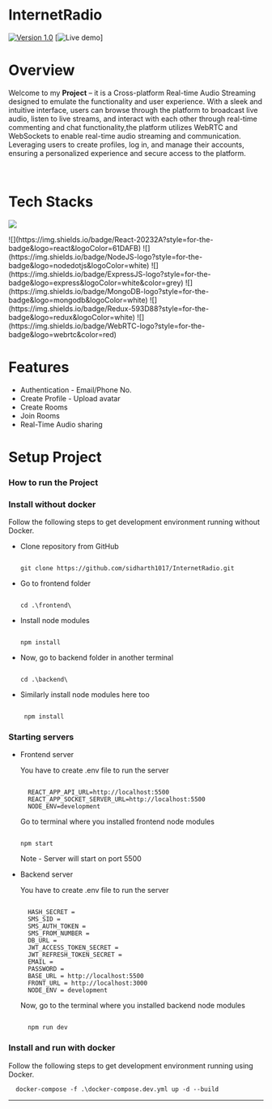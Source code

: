# InternetRadio

[![Version 1.0](https://img.shields.io/badge/Version-v1.0.0-blue)]()
[![Live demo](https://img.shields.io/badge/Live-Demo-blue)]

# Overview

Welcome to my **Project** – it is a Cross-platform Real-time Audio Streaming designed to emulate the functionality and user experience. With a sleek and intuitive interface, users can browse through the platform to broadcast live audio, listen to live streams, and interact with each other through real-time commenting and chat functionality,the platform utilizes WebRTC and WebSockets to enable real-time audio streaming and communication. Leveraging users to create profiles, log in, and manage their accounts, ensuring a personalized experience and secure access to the platform. 

<br>

# Tech Stacks

<p>
  <a href="https://skillicons.dev">
    <img src="https://skillicons.dev/icons?i=react,nodejs,express,mongodb,redux,bootstrap,git,github,vscode" />
  </a>
</p>
![](https://img.shields.io/badge/React-20232A?style=for-the-badge&logo=react&logoColor=61DAFB)
![](https://img.shields.io/badge/NodeJS-logo?style=for-the-badge&logo=nodedotjs&logoColor=white)
![](https://img.shields.io/badge/ExpressJS-logo?style=for-the-badge&logo=express&logoColor=white&color=grey)
![](https://img.shields.io/badge/MongoDB-logo?style=for-the-badge&logo=mongodb&logoColor=white)
![](https://img.shields.io/badge/Redux-593D88?style=for-the-badge&logo=redux&logoColor=white)
![](https://img.shields.io/badge/WebRTC-logo?style=for-the-badge&logo=webrtc&color=red)

# Features
- Authentication - Email/Phone No.
- Create Profile - Upload avatar
- Create Rooms
- Join Rooms
- Real-Time Audio sharing

# Setup Project

### How to run the Project
### Install without docker

Follow the following steps to get development environment running without Docker.

* Clone repository from GitHub
  
  ```
  
  git clone https://github.com/sidharth1017/InternetRadio.git
  
  ```

* Go to frontend folder

  ```
  
  cd .\frontend\
  
  ```

* Install node modules

   ```
   
   npm install

   ```

* Now, go to backend folder in another terminal
  
  ```
  
  cd .\backend\
  
  ```

* Similarly install node modules here too

  ```
   
   npm install
  
  ```

### Starting servers

* Frontend server

  You have to create .env file to run the server
  
  ```
  
    REACT_APP_API_URL=http://localhost:5500
    REACT_APP_SOCKET_SERVER_URL=http://localhost:5500
    NODE_ENV=development
  
  ```
  Go to terminal where you installed frontend node modules

  ```

  npm start

  ```

  Note - Server will start on port 5500

* Backend server
  
  You have to create .env file to run the server
  ```
  
    HASH_SECRET = 
    SMS_SID = 
    SMS_AUTH_TOKEN = 
    SMS_FROM_NUMBER = 
    DB_URL = 
    JWT_ACCESS_TOKEN_SECRET = 
    JWT_REFRESH_TOKEN_SECRET = 
    EMAIL = 
    PASSWORD =
    BASE_URL = http://localhost:5500
    FRONT_URL = http://localhost:3000
    NODE_ENV = development
  
  ```
  
  Now, go to the terminal where you installed backend node modules
  
    ```

      npm run dev

    ```

### Install and run with docker

Follow the following steps to get development environment running using Docker.
  ```
    docker-compose -f .\docker-compose.dev.yml up -d --build
  ```

---
